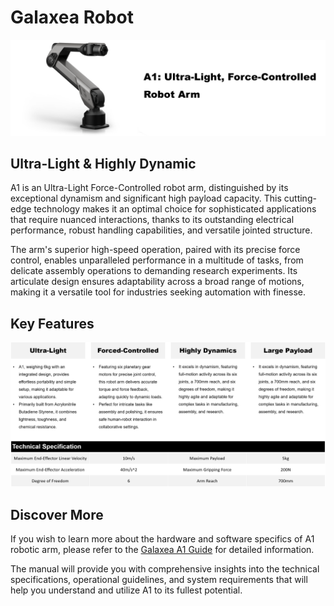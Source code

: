 # Galaxea Robot

![A1_title](../product_images_video/A1_title.png)


## Ultra-Light & Highly Dynamic
A1 is an Ultra-Light Force-Controlled robot arm,
distinguished by its exceptional dynamism and significant high payload capacity.
This cutting-edge technology makes it an optimal choice for sophisticated applications that require nuanced interactions,
thanks to its outstanding electrical performance, robust handling capabilities, and versatile jointed structure.

The arm's superior high-speed operation, paired with its precise force control,
enables unparalleled performance in a multitude of tasks, from delicate assembly operations to demanding research experiments.
Its articulate design ensures adaptability across a broad range of motions,
making it a versatile tool for industries seeking automation with finesse.

## Key Features
![A1_title](../product_images_video/A1_key_features.png)

## Discover More
If you wish to learn more about the hardware and software specifics of A1 robotic arm,
please refer to the [Galaxea  A1 Guide](../../Guide/A1/Getting_Started.md) for detailed information.

The manual will provide you with comprehensive insights into the technical specifications,
operational guidelines, and system requirements that will help you understand and utilize A1 to its fullest potential.
